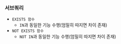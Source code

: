 ### 서브쿼리

- `EXISTS 함수`
  - `IN`과 동일한 기능 수행(엄밀히 따지면 차이 존재)
- `NOT EXISTS 함수`
  - `NOT IN`과 동일한 기능 수행(엄밀히 따지면 차이 존재)